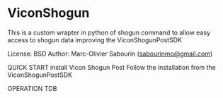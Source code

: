 # ViconShogun

This is a custom wrapter in python of shogun command to allow easy access to shogun data improving the ViconShogunPostSDK


License: BSD
Author: Marc-Olivier Sabourin (sabourinmo@gmail.com)

QUICK START
install Vicon Shogun Post
Follow the installation from the ViconShogunPostSDK

OPERATION
TDB

